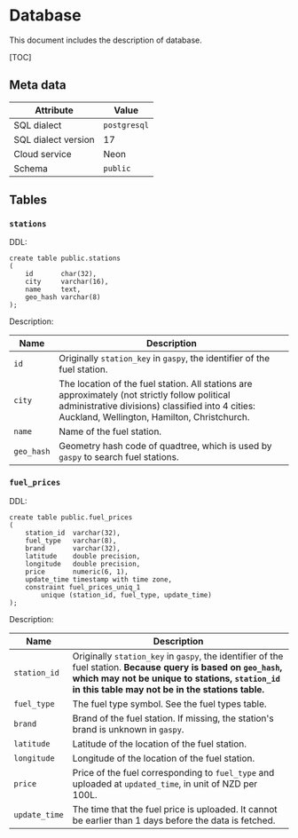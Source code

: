 # Database

This document includes the description of database.

[TOC]



## Meta data

| Attribute           | Value        |
| ------------------- | ------------ |
| SQL dialect         | `postgresql` |
| SQL dialect version | 17           |
| Cloud service       | Neon         |
| Schema              | `public`     |



## Tables

### `stations`

DDL:

```
create table public.stations
(
    id       char(32),
    city     varchar(16),
    name     text,
    geo_hash varchar(8)
);
```

Description:

| Name       | Description                                                  |
| ---------- | ------------------------------------------------------------ |
| `id`       | Originally `station_key` in `gaspy`, the identifier of the fuel station. |
| `city`     | The location of the fuel station. All stations are approximately (not strictly follow political administrative divisions) classified into 4 cities: Auckland, Wellington, Hamilton, Christchurch. |
| `name`     | Name of the fuel station.                                    |
| `geo_hash` | Geometry hash code of quadtree, which is used by `gaspy` to search fuel stations. |



### `fuel_prices`

DDL:

```
create table public.fuel_prices
(
    station_id  varchar(32),
    fuel_type   varchar(8),
    brand       varchar(32),
    latitude    double precision,
    longitude   double precision,
    price       numeric(6, 1),
    update_time timestamp with time zone,
    constraint fuel_prices_uniq_1
        unique (station_id, fuel_type, update_time)
);
```

Description:

| Name          | Description                                                  |
| ------------- | ------------------------------------------------------------ |
| `station_id`  | Originally `station_key` in `gaspy`, the identifier of the fuel station. **Because query is based on `geo_hash`, which may not be unique to stations, `station_id` in this table may not be in the stations table.** |
| `fuel_type`   | The fuel type symbol. See the fuel types table.              |
| `brand`       | Brand of the fuel station. If missing, the station's brand is unknown in `gaspy`. |
| `latitude`    | Latitude of the location of the fuel station.                |
| `longitude`   | Longitude of the location of the fuel station.               |
| `price`       | Price of the fuel corresponding to `fuel_type` and uploaded at `updated_time`, in unit of NZD per 100L. |
| `update_time` | The time that the fuel price is uploaded. It cannot be earlier than 1 days before the data is fetched. |

